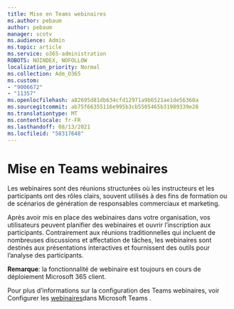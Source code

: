 ```yaml
---
title: Mise en Teams webinaires
ms.author: pebaum
author: pebaum
manager: scotv
ms.audience: Admin
ms.topic: article
ms.service: o365-administration
ROBOTS: NOINDEX, NOFOLLOW
localization_priority: Normal
ms.collection: Adm_O365
ms.custom:
- "9006672"
- "11357"
ms.openlocfilehash: a82695d81db634cfd12971a9b6521ae1de56360a
ms.sourcegitcommit: ab75f66355116e995b3cb5505465b31989339e28
ms.translationtype: MT
ms.contentlocale: fr-FR
ms.lasthandoff: 08/13/2021
ms.locfileid: "58317648"
---
```

# <a name="getting-started-with-teams-webinars"></a>Mise en Teams webinaires

Les webinaires sont des réunions structurées où les instructeurs et les participants ont des rôles clairs, souvent utilisés à des fins de formation ou de scénarios de génération de responsables commerciaux et marketing.

Après avoir mis en place des webinaires dans votre organisation, vos utilisateurs peuvent planifier des webinaires et ouvrir l’inscription aux participants. Contrairement aux réunions traditionnelles qui incluent de nombreuses discussions et affectation de tâches, les webinaires sont destinés aux présentations interactives et fournissent des outils pour l’analyse des participants.

**Remarque**: la fonctionnalité de webinaire est toujours en cours de déploiement Microsoft 365 client. 

Pour plus d’informations sur la configuration des Teams webinaires, voir Configurer les [webinaires](https://docs.microsoft.com/microsoftteams/set-up-webinars)dans Microsoft Teams .